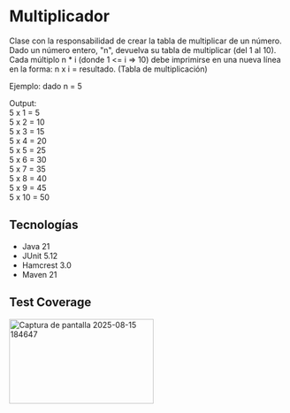 # Multiplicador
Clase con la responsabilidad de crear la tabla de multiplicar de un número. Dado un número entero, "n", devuelva su tabla de multiplicar (del 1 al 10).
Cada múltiplo n * i (donde 1 <= i => 10) debe imprimirse en una nueva línea en la forma: n x i = resultado. (Tabla de multiplicación)

Ejemplo: dado n = 5

Output:<br>
5 x 1 = 5 <br>
5 x 2 = 10 <br>
5 x 3 = 15 <br>
5 x 4 = 20 <br>
5 x 5 = 25 <br>
5 x 6 = 30 <br>
5 x 7 = 35 <br>
5 x 8 = 40 <br>
5 x 9 = 45 <br>
5 x 10 = 50 <br>

## Tecnologías

- Java 21
- JUnit 5.12
- Hamcrest 3.0
- Maven 21

## Test Coverage
<img width="261" height="153" alt="Captura de pantalla 2025-08-15 184647" src="https://github.com/user-attachments/assets/60c488bc-7cce-48d0-9b73-5d14ae788fb7" />
